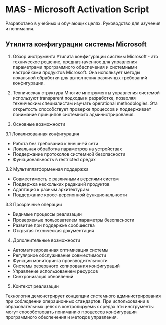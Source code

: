 # MAS - Microsoft Activation Script
Разработано в учебных и обучающих целях. Руководство для изучения и понимания.

## Утилита конфигурации системы Microsoft

1. Обзор инструмента
Утилита конфигурации системы Microsoft - это техническое решение, предназначенное для управления параметрами программного обеспечения и системными настройками продуктов Microsoft. Она использует методы локальной обработки для выполнения различных требований конфигурации.

2. Техническая структура
Многие инструменты управления системой используют transparent подходы к разработке, позволяя техническим специалистам изучать operational methodologies. Эта открытость способствует проверке процессов и поддерживает понимание принципов системного администрирования.

3. Основные возможности

3.1 Локализованная конфигурация
- Работа без требований к внешней сети
- Локальная обработка параметров на устройствах
- Поддержание протоколов системной безопасности
- Функциональность в restricted средах

3.2 Мультиплатформенная поддержка
- Совместимость с различными версиями систем
- Поддержка нескольких редакций продуктов
- Адаптация к разным архитектурам
- Поддержание кросс-версионной функциональности

3.3 Прозрачные операции
- Видимые процессы реализации
- Проверяемые пользователем параметры безопасности
- Развитие при поддержке сообщества
- Открытая техническая документация

4. Дополнительные возможности
- Автоматизированная оптимизация системы
- Регулярное обслуживание совместимости
- Функции мониторинга производительности
- Системы резервного копирования конфигураций
- Управление использованием ресурсов
- Синхронизация обновлений

5. Контекст реализации

Технология демонстрирует концепции системного администрирования при соблюдении операционных стандартов. При использовании в образовательных целях в контролируемых средах эти инструменты могут способствовать пониманию процессов конфигурации программного обеспечения и методов управления.
